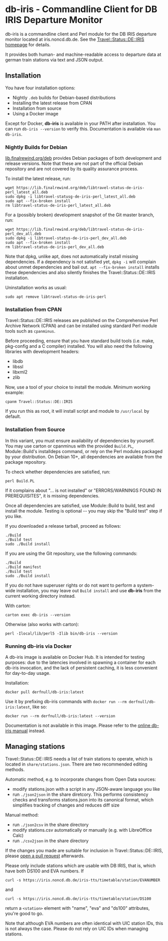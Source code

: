 # db-iris - Commandline Client for DB IRIS Departure Monitor

db-iris is a commandline client and Perl module for the DB IRIS departure
monitor located at iris.noncd.db.de. See the [Travel::Status::DE::IRIS
homepage](https://finalrewind.org/projects/Travel-Status-DE-IRIS/) for details.

It provides both human- and machine-readable access to departure data at german
train stations via text and JSON output.

## Installation

You have four installation options:

* Nightly `.deb` builds for Debian-based distributions
* Installing the latest release from CPAN
* Installation from source
* Using a Docker image

Except for Docker, **db-iris** is available in your PATH after installation.
You can run `db-iris --version` to verify this. Documentation is available via
`man db-iris`.

### Nightly Builds for Debian

[lib.finalrewind.org/deb](https://lib.finalrewind.org/deb) provides Debian
packages of both development and release versions. Note that these are not part
of the official Debian repository and are not covered by its quality assurance
process.

To install the latest release, run:

```
wget https://lib.finalrewind.org/deb/libtravel-status-de-iris-perl_latest_all.deb
sudo dpkg -i libtravel-statusg-de-iris-perl_latest_all.deb
sudo apt --fix-broken install
rm libtravel-status-de-iris-perl_latest_all.deb
```

For a (possibly broken) development snapshot of the Git master branch, run:

```
wget https://lib.finalrewind.org/deb/libtravel-status-de-iris-perl_dev_all.deb
sudo dpkg -i libtravel-status-de-iris-perl_dev_all.deb
sudo apt --fix-broken install
rm libtravel-status-de-iris-perl_dev_all.deb
```

Note that dpkg, unlike apt, does not automatically install missing
dependencies. If a dependency is not satisfied yet, `dpkg -i` will complain
about unmet dependencies and bail out. `apt --fix-broken install` installs
these dependencies and also silently finishes the Travel::Status::DE::IRIS
installation.

Uninstallation works as usual:

```
sudo apt remove libtravel-status-de-iris-perl
```

### Installation from CPAN

Travel::Status::DE::IRIS releases are published on the Comprehensive Perl
Archive Network (CPAN) and can be installed using standard Perl module tools
such as `cpanminus`.

Before proceeding, ensure that you have standard build tools (i.e. make,
pkg-config and a C compiler) installed. You will also need the following
libraries with development headers:

* libdb
* libssl
* libxml2
* zlib

Now, use a tool of your choice to install the module. Minimum working example:

```
cpanm Travel::Status::DE::IRIS
```

If you run this as root, it will install script and module to `/usr/local` by
default.

### Installation from Source

In this variant, you must ensure availability of dependencies by yourself.
You may use carton or cpanminus with the provided `Build.PL`, Module::Build's
installdeps command, or rely on the Perl modules packaged by your distribution.
On Debian 10+, all dependencies are available from the package repository.

To check whether dependencies are satisfied, run:

```
perl Build.PL
```

If it complains about "... is not installed" or "ERRORS/WARNINGS FOUND IN
PREREQUISITES", it is missing dependencies.

Once all dependencies are satisfied, use Module::Build to build, test and
install the module. Testing is optional -- you may skip the "Build test"
step if you like.

If you downloaded a release tarball, proceed as follows:

```
./Build
./Build test
sudo ./Build install
```

If you are using the Git repository, use the following commands:

```
./Build
./Build manifest
./Build test
sudo ./Build install
```

If you do not have superuser rights or do not want to perform a system-wide
installation, you may leave out `Build install` and use **db-iris** from the
current working directory instead.

With carton:

```
carton exec db-iris --version
```

Otherwise (also works with carton):

```
perl -Ilocal/lib/perl5 -Ilib bin/db-iris --version
```

### Running db-iris via Docker

A db-iris image is available on Docker Hub. It is intended for testing
purposes: due to the latencies involved in spawning a container for each
db-iris invocation, and the lack of persistent caching, it is less convenient
for day-to-day usage.

Installation:

```
docker pull derfnull/db-iris:latest
```

Use it by prefixing db-iris commands with `docker run --rm
derfnull/db-iris:latest`, like so:

```
docker run --rm derfnull/db-iris:latest --version
```

Documentation is not available in this image. Please refer to the
[online db-iris manual](https://man.finalrewind.org/1/db-iris/) instead.


## Managing stations

Travel::Status::DE::IRIS needs a list of train stations to operate, which is
located in `share/stations.json`. There are two recommended editing methods.

Automatic method, e.g. to incorporate changes from Open Data sources:

* modify stations.json with a script in any JSON-aware language you like
* run `./json2json` in the share diretcory. This performs consistency checks and
  transforms stations.json into its canonical format, which simplifies tracking
  of changes and reduces diff size

Manual method:

* run `./json2csv` in the share directory
* modify stations.csv automatically or manually (e.g. with LibreOffice Calc)
* run `./csv2json` in the share directory

If the changes you made are suitable for inclusion in Travel::Status::DE::IRIS,
please [open a pull request](https://help.github.com/en/github/collaborating-with-issues-and-pull-requests/creating-a-pull-request-from-a-fork) afterwards.

Please only include stations which are usable with DB IRIS, that is, which have
both DS100 and EVA numbers. If

```
curl -s https://iris.noncd.db.de/iris-tts/timetable/station/EVANUMBER
```

and

```
curl -s https://iris.noncd.db.de/iris-tts/timetable/station/DS100
```

return a `<station>` element with "name", "eva" and "ds100" attributes, you're
good to go.

Note that although EVA numbers are often identical with UIC station IDs, this
is not always the case. Please do not rely on UIC IDs when managing stations.

